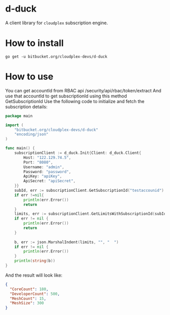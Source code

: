 # d-duck
A client library for `cloudplex` subscription engine.

# How to install
```
go get -u bitbucket.org/cloudplex-devs/d-duck
```

# How to use
You can get accountId from RBAC api /security/api/rbac/token/extract 
And use that accountId to get subscriptionId using this method GetSubscriptionId
Use the following code to initialize and fetch the subscription details:

```go
package main

import (
	"bitbucket.org/cloudplex-devs/d-duck"
	"encoding/json"
)

func main() {
    subscriptionClient := d_duck.Init{Client: d_duck.Client{
        Host: "122.129.74.5",
        Port: "8080",
        Username: "admin",
        Password: "password",
        ApiKey: "apiKey",
        ApiSecret: "apiSecret",
    }}
    subId, err := subscriptionClient.GetSubscriptionId("testaccounid") 
    if err !=nil{
        println(err.Error())
        return
    }
    limits, err := subscriptionClient.GetLimitsWithSubscriptionId(subId)
    if err != nil {
        println(err.Error())
        return
    }
    
    b, err := json.MarshalIndent(limits, "", "  ")
    if err != nil {
        println(err.Error())
    }
    println(string(b))
}
```

And the result will look like:
```json
{
  "CoreCount": 180,
  "DeveloperCount": 500,
  "MeshCount": 15,
  "MeshSize": 300
}
```